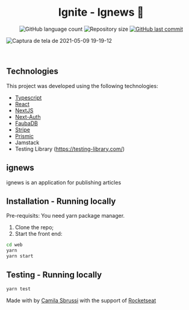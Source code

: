 <h1 align="center">
  Ignite - Ignews 🚀
</h1>
<p align="center">
  <img alt="GitHub language count" src="https://img.shields.io/github/languages/count/camisbrussi/ignite_ignews">

  <img alt="Repository size" src="https://img.shields.io/github/repo-size/camisbrussi/ignite_ignews">

  <a href="https://github.com/camisbrussi/ignite_ignews/commits/master">
    <img alt="GitHub last commit" src="https://img.shields.io/github/last-commit/camisbrussi/ignite_ignews">
  </a>

</p>

![Captura de tela de 2021-05-09 19-19-12](https://user-images.githubusercontent.com/40186019/117588871-aa47a000-b0fc-11eb-8916-46cdae5809e0.png)



<br>

## Technologies

This project was developed using the following technologies:

- [Typescript](https://www.typescriptlang.org/)
- [React](https://reactjs.org)
- [NextJS](https://nextjs.org/)
- [Next-Auth](https://nextjs.org/)
- [FaubaDB](https://fauna.com/)
- [Stripe](https://stripe.com/en-br)
- [Prismic](https://prismic.io/)
- Jamstack
- Testing Library (https://testing-library.com/)


## ignews
ignews is an application for publishing articles


## Installation - Running locally

Pre-requisits:
You need yarn package manager.

1. Clone the repo;
2. Start the front end:
  ```bash
  cd web
  yarn
  yarn start
  ``` 

## Testing - Running locally

  ```bash
  yarn test
  ``` 

Made with by [Camila Sbrussi](https://www.linkedin.com/in/camila-sbrussi-a7b48516a/) with the support of [Rocketseat](rocketseat.com.br)

